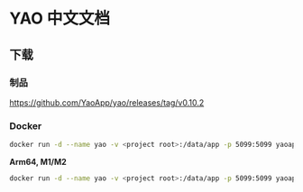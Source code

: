 # YAO 中文文档

## 下载

### 制品

https://github.com/YaoApp/yao/releases/tag/v0.10.2

### Docker

```bash
docker run -d --name yao -v <project root>:/data/app -p 5099:5099 yaoapp/yao:0.10.2-amd64-dev
```

**Arm64, M1/M2**

```bash
docker run -d --name yao -v <project root>:/data/app -p 5099:5099 yaoapp/yao:0.10.2-arm64-dev
```
